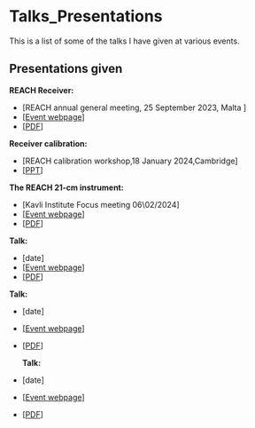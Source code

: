 # Talks_Presentations


This is a list of some of the talks I have given at various events.

## Presentations given

 **REACH Receiver:**  
-  [REACH annual general meeting, 25 September 2023, Malta \]
-  \[[Event webpage](https://www.um.edu.mt/events/reachworkshop2023/)]
-  \[[PDF](https://github.com/DannyMolnar/Talks_Presentations/raw/main/Malta_REACHmeeting_Receiver_DM.pdf)] 

 **Receiver calibration:**  
 - \[REACH calibration workshop,18 January 2024,Cambridge]
 - \[[PPT](https://github.com/DannyMolnar/Talks_Presentations/blob/main/Calibration_workshop_2024Jan18.pptx)]
   
 **The REACH 21-cm instrument:**  
 - \[Kavli Institute Focus meeting 06\02/2024\]
 - \[[Event webpage]([link](https://www.kicc.cam.ac.uk/events/kavli-science-themed-meetings/science-21-cm-line))]
 - \[[PDF](https://github.com/DannyMolnar/Talks_Presentations/blob/main/21cm_Kavli_focusmeeting.pdf)]
   
 **Talk:**  
 - \[date\]
 - \[[Event webpage](link)]
 - \[[PDF](link)]

 **Talk:**  
 - \[date\]
 - \[[Event webpage](link)]
 - \[[PDF](link)]
   
    **Talk:**  
 - \[date\]
 - \[[Event webpage](link)]
 - \[[PDF](link)]


